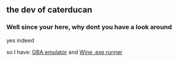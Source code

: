 ## the dev of caterducan

### Well since your here, why dont you have a look around
yes indeed

so I have:
                [GBA emulator](https://caterducan.github.io/gba)
                and
                [Wine .exe runner](https://caterducan.gothub.io/boxedwine)
